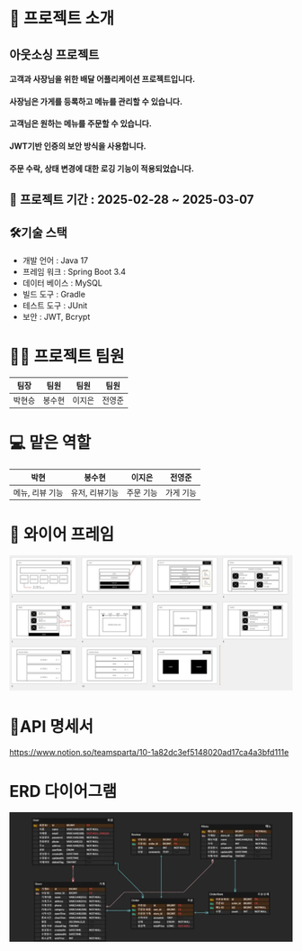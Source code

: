 # 📝 프로젝트 소개
## 아웃소싱 프로젝트
#### 고객과 사장님을 위한 배달 어플리케이션 프로젝트입니다.
#### 사장님은 가게를 등록하고 메뉴를 관리할 수 있습니다.
#### 고객님은 원하는 메뉴를 주문할 수 있습니다.
#### JWT기반 인증의 보안 방식을 사용합니다.
#### 주문 수락, 상태 변경에 대한 로깅 기능이 적용되었습니다.
## 📅 프로젝트 기간 : 2025-02-28 ~ 2025-03-07
## 🛠️기술 스택
- 개발 언어 : Java 17
- 프레임 워크 : Spring Boot 3.4
- 데이터 베이스 : MySQL
- 빌드 도구 : Gradle
- 테스트 도구 : JUnit
- 보안 : JWT, Bcrypt
# 💁‍♂️ 프로젝트 팀원
|팀장|팀원|팀원|팀원|
|:-:|:-:|:-:|:-:|
|박현승|봉수현|이지은|전영준|

# 💻 맡은 역할
|    박현    |   봉수현    |  이지은  |  전영준  |
|:---------:|:--------:|:-----:|:-----:|
| 메뉴, 리뷰 기능 | 유저, 리뷰기능 | 주문 기능 | 가게 기능 |

# 📝 와이어 프레임
![img.png](img.png)
# 📝API 명세서
https://www.notion.so/teamsparta/10-1a82dc3ef5148020ad17ca4a3bfd111e
# ERD 다이어그램
![img_1.png](img_1.png)

